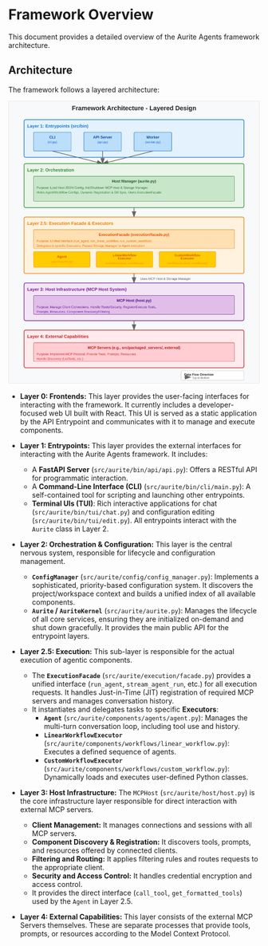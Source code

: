 # Framework Overview

This document provides a detailed overview of the Aurite Agents framework architecture.

## Architecture

The framework follows a layered architecture:

![Aurite Agents Framework Architecture](../images/architecture_diagram.svg)

- **Layer 0: Frontends:** This layer provides the user-facing interfaces for interacting with the framework. It currently includes a developer-focused web UI built with React. This UI is served as a static application by the API Entrypoint and communicates with it to manage and execute components.

- **Layer 1: Entrypoints:** This layer provides the external interfaces for interacting with the Aurite Agents framework. It includes:

  - A **FastAPI Server** (`src/aurite/bin/api/api.py`): Offers a RESTful API for programmatic interaction.
  - A **Command-Line Interface (CLI)** (`src/aurite/bin/cli/main.py`): A self-contained tool for scripting and launching other entrypoints.
  - **Terminal UIs (TUI)**: Rich interactive applications for chat (`src/aurite/bin/tui/chat.py`) and configuration editing (`src/aurite/bin/tui/edit.py`).
    All entrypoints interact with the `Aurite` class in Layer 2.

- **Layer 2: Orchestration & Configuration:** This layer is the central nervous system, responsible for lifecycle and configuration management.

  - **`ConfigManager`** (`src/aurite/config/config_manager.py`): Implements a sophisticated, priority-based configuration system. It discovers the project/workspace context and builds a unified index of all available components.
  - **`Aurite` / `AuriteKernel`** (`src/aurite/aurite.py`): Manages the lifecycle of all core services, ensuring they are initialized on-demand and shut down gracefully. It provides the main public API for the entrypoint layers.

- **Layer 2.5: Execution:** This sub-layer is responsible for the actual execution of agentic components.

  - The **`ExecutionFacade`** (`src/aurite/execution/facade.py`) provides a unified interface (`run_agent`, `stream_agent_run`, etc.) for all execution requests. It handles Just-in-Time (JIT) registration of required MCP servers and manages conversation history.
  - It instantiates and delegates tasks to specific **Executors**:
    - **`Agent`** (`src/aurite/components/agents/agent.py`): Manages the multi-turn conversation loop, including tool use and history.
    - **`LinearWorkflowExecutor`** (`src/aurite/components/workflows/linear_workflow.py`): Executes a defined sequence of agents.
    - **`CustomWorkflowExecutor`** (`src/aurite/components/workflows/custom_workflow.py`): Dynamically loads and executes user-defined Python classes.

- **Layer 3: Host Infrastructure:** The `MCPHost` (`src/aurite/host/host.py`) is the core infrastructure layer responsible for direct interaction with external MCP servers.

  - **Client Management:** It manages connections and sessions with all MCP servers.
  - **Component Discovery & Registration:** It discovers tools, prompts, and resources offered by connected clients.
  - **Filtering and Routing:** It applies filtering rules and routes requests to the appropriate client.
  - **Security and Access Control:** It handles credential encryption and access control.
  - It provides the direct interface (`call_tool`, `get_formatted_tools`) used by the `Agent` in Layer 2.5.

- **Layer 4: External Capabilities:** This layer consists of the external MCP Servers themselves. These are separate processes that provide tools, prompts, or resources according to the Model Context Protocol.
